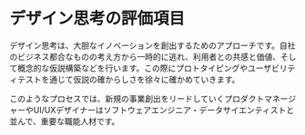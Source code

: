 # デザイン思考の評価項目

デザイン思考は、大胆なイノベーションを創出するためのアプローチです。自社のビジネス都合なものの考え方から一時的に逃れ、利用者との共感と価値、そして概念的な仮説構築などを行います。この際にプロトタイピングやユーザビリティテストを通じて仮説の確からしさを徐々に確かめていきます。

このようなプロセスでは、新規の事業創出をリードしていくプロダクトマネージャーやUI/UXデザイナーはソフトウェアエンジニア・データサイエンティストと並んで、重要な職能人材です。
